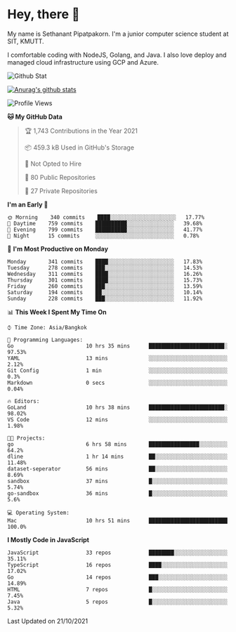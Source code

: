 # Hey, there 🙌
My name is Sethanant Pipatpakorn. I'm a junior computer science student at SIT, KMUTT.

I comfortable coding with NodeJS, Golang, and Java. I also love deploy and managed cloud infrastructure using GCP and Azure.

![Github Stat](https://github-profile-summary-cards.vercel.app/api/cards/profile-details?username=thetkpark&theme=dracula)

[![Anurag's github stats](https://github-readme-stats.vercel.app/api?username=thetkpark&count_private=true&show_icons=true&theme=tokyonight)](https://github.com/anuraghazra/github-readme-stats)

<!--START_SECTION:waka-->
![Profile Views](http://img.shields.io/badge/Profile%20Views-0-blue)

**🐱 My GitHub Data** 

> 🏆 1,743 Contributions in the Year 2021
 > 
> 📦 459.3 kB Used in GitHub's Storage 
 > 
> 🚫 Not Opted to Hire
 > 
> 📜 80 Public Repositories 
 > 
> 🔑 27 Private Repositories  
 > 
**I'm an Early 🐤** 

```text
🌞 Morning    340 commits    ████░░░░░░░░░░░░░░░░░░░░░   17.77% 
🌆 Daytime    759 commits    ██████████░░░░░░░░░░░░░░░   39.68% 
🌃 Evening    799 commits    ██████████░░░░░░░░░░░░░░░   41.77% 
🌙 Night      15 commits     ░░░░░░░░░░░░░░░░░░░░░░░░░   0.78%

```
📅 **I'm Most Productive on Monday** 

```text
Monday       341 commits    ████░░░░░░░░░░░░░░░░░░░░░   17.83% 
Tuesday      278 commits    ███░░░░░░░░░░░░░░░░░░░░░░   14.53% 
Wednesday    311 commits    ████░░░░░░░░░░░░░░░░░░░░░   16.26% 
Thursday     301 commits    ████░░░░░░░░░░░░░░░░░░░░░   15.73% 
Friday       260 commits    ███░░░░░░░░░░░░░░░░░░░░░░   13.59% 
Saturday     194 commits    ██░░░░░░░░░░░░░░░░░░░░░░░   10.14% 
Sunday       228 commits    ███░░░░░░░░░░░░░░░░░░░░░░   11.92%

```


📊 **This Week I Spent My Time On** 

```text
⌚︎ Time Zone: Asia/Bangkok

💬 Programming Languages: 
Go                       10 hrs 35 mins      ████████████████████████░   97.53% 
YAML                     13 mins             ░░░░░░░░░░░░░░░░░░░░░░░░░   2.12% 
Git Config               1 min               ░░░░░░░░░░░░░░░░░░░░░░░░░   0.3% 
Markdown                 0 secs              ░░░░░░░░░░░░░░░░░░░░░░░░░   0.04%

🔥 Editors: 
GoLand                   10 hrs 38 mins      ████████████████████████░   98.02% 
VS Code                  12 mins             ░░░░░░░░░░░░░░░░░░░░░░░░░   1.98%

🐱‍💻 Projects: 
go                       6 hrs 58 mins       ████████████████░░░░░░░░░   64.2% 
dline                    1 hr 14 mins        ██░░░░░░░░░░░░░░░░░░░░░░░   11.48% 
dataset-seperator        56 mins             ██░░░░░░░░░░░░░░░░░░░░░░░   8.69% 
sandbox                  37 mins             █░░░░░░░░░░░░░░░░░░░░░░░░   5.74% 
go-sandbox               36 mins             █░░░░░░░░░░░░░░░░░░░░░░░░   5.6%

💻 Operating System: 
Mac                      10 hrs 51 mins      █████████████████████████   100.0%

```

**I Mostly Code in JavaScript** 

```text
JavaScript               33 repos            ████████░░░░░░░░░░░░░░░░░   35.11% 
TypeScript               16 repos            ████░░░░░░░░░░░░░░░░░░░░░   17.02% 
Go                       14 repos            ███░░░░░░░░░░░░░░░░░░░░░░   14.89% 
HTML                     7 repos             █░░░░░░░░░░░░░░░░░░░░░░░░   7.45% 
Java                     5 repos             █░░░░░░░░░░░░░░░░░░░░░░░░   5.32%

```



 Last Updated on 21/10/2021
<!--END_SECTION:waka-->
